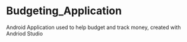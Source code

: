 # Budgeting_Application
Android Application used to help budget and track money, created with Andriod Studio

